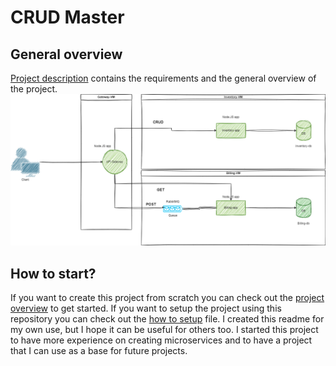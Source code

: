 # CRUD Master

## General overview

[Project description](./resources/project-overview.md) contains the requirements and the general overview of the project.
![CRUD Master architecture diagram](./resources/crud-master-diagram.png)

## How to start?

If you want to create this project from scratch you can check out the [project overview](./resources/project-overview.md) to get started. If you want to setup the project using this repository you can check out the [how to setup](./resources/how.md) file. I created this readme for my own use, but I hope it can be useful for others too. I started this project to have more experience on creating microservices and to have a project that I can use as a base for future projects.
